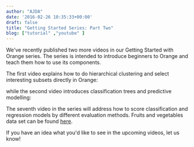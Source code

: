 ```yaml
---
author: "AJDA"
date: '2016-02-26 10:35:33+00:00'
draft: false
title: "Getting Started Series: Part Two"
blog: ["tutorial" ,"youtube" ]
---
```


We've recently published two more videos in our Getting Started with Orange series. The series is intended to introduce beginners to Orange and teach them how to use its components.



The first video explains how to do hierarchical clustering and select interesting subsets directly in Orange:

<YouTube embedId="dJ5z2SRwzgs" />

while the second video introduces classification trees and predictive modelling:

<YouTube embedId="D6zd7m2aYqU" />



The seventh video in the series will address how to score classification and regression models by different evaluation methods. Fruits and vegetables data set can be found [here](https://raw.githubusercontent.com/ajdapretnar/datasets/master/data/fruits-and-vegetables-train.tab).



If you have an idea what you'd like to see in the upcoming videos, let us know!
